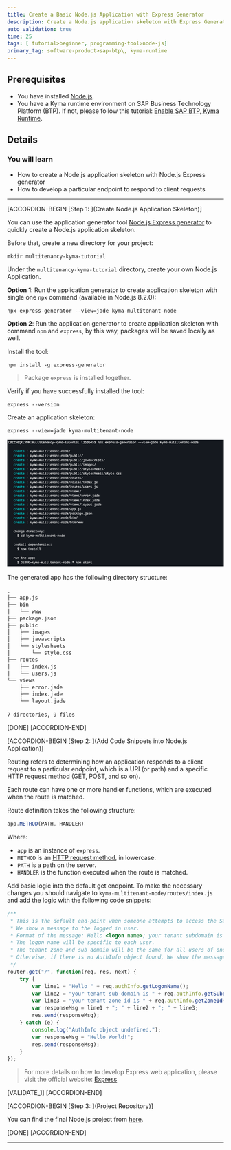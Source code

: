 ```yaml
---
title: Create a Basic Node.js Application with Express Generator
description: Create a Node.js application skeleton with Express Generator and add some snippets into the backend as a basic application.
auto_validation: true
time: 25
tags: [ tutorial>beginner, programming-tool>node-js]
primary_tag: software-product>sap-btp\, kyma-runtime
---
```


## Prerequisites
- You have installed [Node.js](https://nodejs.org/en/download/).
- You have a Kyma runtime environment on SAP Business Technology Platform (BTP). If not, please follow this tutorial: [Enable SAP BTP, Kyma Runtime](cp-kyma-getting-started).

## Details
### You will learn
- How to create a Node.js application skeleton with Node.js Express generator
- How to develop a particular endpoint to respond to client requests

---

[ACCORDION-BEGIN [Step 1: ](Create Node.js Application Skeleton)]

You can use the application generator tool [Node.js Express generator](https://expressjs.com/en/starter/generator.html) to quickly create a Node.js application skeleton.

Before that, create a new directory for your project:
```shell
mkdir multitenancy-kyma-tutorial
```

Under the `multitenancy-kyma-tutorial` directory, create your own Node.js Application.

**Option 1**: Run the application generator to create application skeleton with single one `npx` command (available in Node.js 8.2.0):
```shell
npx express-generator --view=jade kyma-multitenant-node
```

**Option 2**: Run the application generator to create application skeleton with command `npm` and `express`, by this way, packages will be saved locally as well.

Install the tool:

```shell
npm install -g express-generator
```

> Package `express` is installed together.

Verify if you have successfully installed the tool:

```shell
express --version
```

Create an application skeleton:

```shell
express --view=jade kyma-multitenant-node
```

![project-tree](project-tree.png)

The generated app has the following directory structure:

```
.
├── app.js
├── bin
│   └── www
├── package.json
├── public
│   ├── images
│   ├── javascripts
│   └── stylesheets
│       └── style.css
├── routes
│   ├── index.js
│   └── users.js
└── views
    ├── error.jade
    ├── index.jade
    └── layout.jade

7 directories, 9 files
```

[DONE]
[ACCORDION-END]


[ACCORDION-BEGIN [Step 2: ](Add Code Snippets into Node.js Application)]

Routing refers to determining how an application responds to a client request to a particular endpoint, which is a URI (or path) and a specific HTTP request method (GET, POST, and so on).

Each route can have one or more handler functions, which are executed when the route is matched.

Route definition takes the following structure:

```javascript
app.METHOD(PATH, HANDLER)
```

Where:

- `app` is an instance of `express`.
- `METHOD` is an [HTTP request method](https://en.wikipedia.org/wiki/Hypertext_Transfer_Protocol#Request_methods), in lowercase.
- `PATH` is a path on the server.
- `HANDLER` is the function executed when the route is matched.

Add basic logic into the default get endpoint. To make the necessary changes you should navigate to `kyma-multitenant-node/routes/index.js` and add the logic with the following code snippets:

```javascript
/**
 * This is the default end-point when someone attempts to access the SaaS application.
 * We show a message to the logged in user.
 * Format of the message: Hello <logon name>; your tenant subdomain is <consumer sub-domain>; your tenant zone id is <consumer tenant id>
 * The logon name will be specific to each user.
 * The tenant zone and sub domain will be the same for all users of one consumer(tenant).
 * Otherwise, if there is no AuthInfo object found, We show the message "Hello World" to users.
 */
router.get("/", function(req, res, next) {
    try {
        var line1 = "Hello " + req.authInfo.getLogonName();
        var line2 = "your tenant sub-domain is " + req.authInfo.getSubdomain();
        var line3 = "your tenant zone id is " + req.authInfo.getZoneId();
        var responseMsg = line1 + "; " + line2 + "; " + line3;
        res.send(responseMsg);
    } catch (e) {
        console.log("AuthInfo object undefined.");
        var responseMsg = "Hello World!";
        res.send(responseMsg);
    }
});
```

>  For more details on how to develop Express web application, please visit the official website: [Express](https://expressjs.com/)

[VALIDATE_1]
[ACCORDION-END]

[ACCORDION-BEGIN [Step 3: ](Project Repository)]


You can find the final Node.js project from [here](https://github.com/SAP-samples/btp-kyma-runtime-multitenancy-tutorial/tree/main/Mission:%20Develop%20a%20Node.js%20Application%20in%20the%20SAP%20BTP%20Kyma%20Runtime).



[DONE]
[ACCORDION-END]


---

